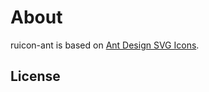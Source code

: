 
# About
ruicon-ant is based on [Ant Design SVG Icons](https://github.com/ant-design/ant-design-icons).

## License

